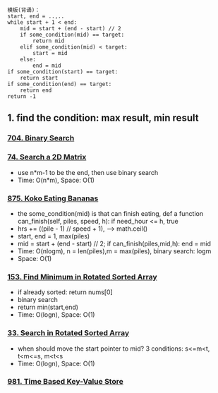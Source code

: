 ```
模板(背诵)：
start, end = ..,..
while start + 1 < end:
	mid = start + (end - start) // 2
	if some_condition(mid) == target:
		return mid
	elif some_condition(mid) < target:
		start = mid
	else:
		end = mid
if some_condition(start) == target:
	return start
if some_condition(end) == target:
	return end
return -1
```

## 1. find the condition: max result, min result


### [704. Binary Search](https://github.com/liangliang1120/leetcode/blob/main/solutions/704-Binary-Search.py)


### [74. Search a 2D Matrix](https://github.com/liangliang1120/leetcode/blob/main/solutions/0074-Search-a-2D-Matrix.py)
- use n*m-1 to be the end, then use binary search
- Time: O(n*m), Space: O(1)

### [875. Koko Eating Bananas](https://github.com/liangliang1120/leetcode/blob/main/solutions/0875-Koko-Eating-Bananas.py)
- the some_condition(mid) is that can finish eating, def a function can_finish(self, piles, speed, h): if need_hour <= h, true
- hrs += ((pile - 1) // speed + 1), --> math.ceil()
- start, end = 1, max(piles)
- mid = start + (end - start) // 2; if can_finish(piles,mid,h): end = mid 
- Time: O(nlogm), n = len(piles),m = max(piles), binary search: logm
- Space: O(1)


### [153. Find Minimum in Rotated Sorted Array](https://github.com/liangliang1120/leetcode/blob/main/solutions/0153-Find-Minimum-in-Rotated-Sorted-Array.py)
- if already sorted: return nums[0]
- binary search
- return min(start,end)
- Time: O(logn), Space: O(1)

### [33. Search in Rotated Sorted Array](https://github.com/liangliang1120/leetcode/blob/main/solutions/0033-Search-in-Rotated-Sorted-Array.py)
- when should move the start pointer to mid? 3 conditions: s<=m<t, t<m<=s, m<t<s
- Time: O(logn), Space: O(1)

### [981. Time Based Key-Value Store](https://github.com/liangliang1120/leetcode/blob/main/solutions/0981-Time-Based-Key-Value-Store.py)
										 


